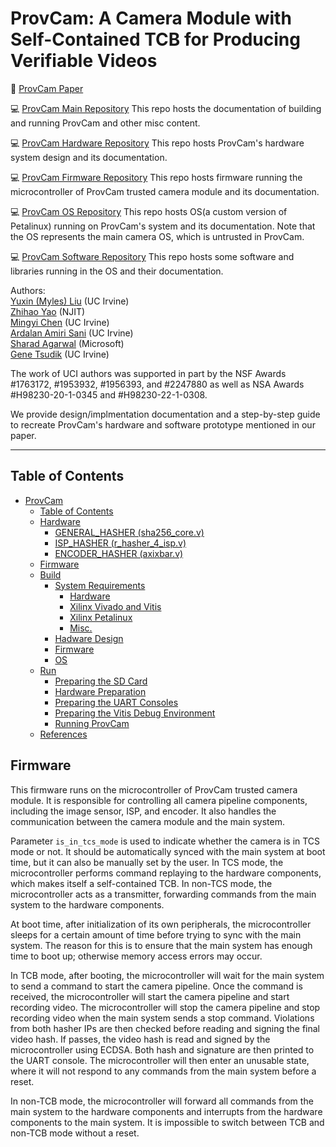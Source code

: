 # ProvCam: A Camera Module with Self-Contained TCB for Producing Verifiable Videos

:paperclip: [ProvCam Paper](https://doi.org/10.1145/3636534.3649383) 

:computer: [ProvCam Main Repository](https://github.com/trusslab/provcam)
This repo hosts the documentation of building and running ProvCam and other misc content. 

:computer: [ProvCam Hardware Repository](https://github.com/trusslab/provcam_hw)
This repo hosts ProvCam's hardware system design and its documentation.

:computer: [ProvCam Firmware Repository](https://github.com/trusslab/provcam_ctrl)
This repo hosts firmware running the microcontroller of ProvCam trusted camera module and its documentation.

:computer: [ProvCam OS Repository](https://github.com/trusslab/provcam_linux)
This repo hosts OS(a custom version of Petalinux) running on ProvCam's system and its documentation. 
Note that the OS represents the main camera OS, which is untrusted in ProvCam. 

:computer: [ProvCam Software Repository](https://github.com/trusslab/provcam_libs/tree/main)
This repo hosts some software and libraries running in the OS and their documentation.

Authors: \
[Yuxin (Myles) Liu](https://lab.donkeyandperi.net/~yuxinliu/) (UC Irvine)\
[Zhihao Yao](https://web.njit.edu/~zy8/) (NJIT)\
[Mingyi Chen](https://imcmy.me/) (UC Irvine)\
[Ardalan Amiri Sani](https://ics.uci.edu/~ardalan/) (UC Irvine)\
[Sharad Agarwal](https://sharadagarwal.net/) (Microsoft)\
[Gene Tsudik](https://ics.uci.edu/~gts/) (UC Irvine)

The work of UCI authors was supported in part by the NSF Awards #1763172, #1953932, #1956393, and #2247880 as well as NSA Awards #H98230-20-1-0345 and #H98230-22-1-0308.

We provide design/implmentation documentation and a step-by-step guide to recreate ProvCam's hardware and software prototype mentioned in our paper. 

---

## Table of Contents

- [ProvCam](https://github.com/trusslab/provcam/tree/main?tab=readme-ov-file#provcam-a-camera-module-with-self-contained-tcb-for-producing-verifiable-videos)
    - [Table of Contents](https://github.com/trusslab/provcam/tree/main?tab=readme-ov-file#table-of-contents)
    - [Hardware](https://github.com/trusslab/provcam_hw/tree/main/sources?tab=readme-ov-file#hardware)
        - [GENERAL_HASHER (sha256_core.v)](https://github.com/trusslab/provcam_hw/tree/main/sources?tab=readme-ov-file#general_hasher-sha256_corev)
        - [ISP_HASHER (r_hasher_4_isp.v)](https://github.com/trusslab/provcam_hw/tree/main/sources?tab=readme-ov-file#isp_hasher-r_hasher_4_ispv)
        - [ENCODER_HASHER (axixbar.v)](https://github.com/trusslab/provcam_hw/tree/main/sources?tab=readme-ov-file#encoder_hasher-axixbarv)
    - [Firmware](https://github.com/trusslab/provcam_ctrl/tree/main?tab=readme-ov-file#firmware)
    - [Build](https://github.com/trusslab/provcam/tree/main?tab=readme-ov-file#build)
        - [System Requirements](https://github.com/trusslab/provcam/tree/main?tab=readme-ov-file#system-requirements)
            - [Hardware](https://github.com/trusslab/provcam/tree/main?tab=readme-ov-file#hardware)
            - [Xilinx Vivado and Vitis](https://github.com/trusslab/provcam/tree/main?tab=readme-ov-file#xilinx-vivado-and-vitis)
            - [Xilinx Petalinux](https://github.com/trusslab/provcam/tree/main?tab=readme-ov-file#xilinx-petalinux)
            - [Misc.](https://github.com/trusslab/provcam/tree/main?tab=readme-ov-file#misc)
        - [Hadware Design](https://github.com/trusslab/provcam/tree/main?tab=readme-ov-file#hadware-design)
        - [Firmware](https://github.com/trusslab/provcam/tree/main?tab=readme-ov-file#firmware)
        - [OS](https://github.com/trusslab/provcam/tree/main?tab=readme-ov-file#os)
    - [Run](https://github.com/trusslab/provcam/tree/main?tab=readme-ov-file#run)
        - [Preparing the SD Card](https://github.com/trusslab/provcam/tree/main?tab=readme-ov-file#preparing-the-sd-card)
        - [Hardware Preparation](https://github.com/trusslab/provcam/tree/main?tab=readme-ov-file#hardware-preparation)
        - [Preparing the UART Consoles](https://github.com/trusslab/provcam/tree/main?tab=readme-ov-file#preparing-the-uart-consoles)
        - [Preparing the Vitis Debug Environment](https://github.com/trusslab/provcam/tree/main?tab=readme-ov-file#preparing-the-vitis-debug-environment)
        - [Running ProvCam](https://github.com/trusslab/provcam/tree/main?tab=readme-ov-file#running-provcam)
    - [References](https://github.com/trusslab/provcam/tree/main?tab=readme-ov-file#references)

## Firmware

This firmware runs on the microcontroller of ProvCam trusted camera module. It is responsible for controlling all camera pipeline components, including the image sensor, ISP, and encoder. It also handles the communication between the camera module and the main system.

Parameter `is_in_tcs_mode` is used to indicate whether the camera is in TCS mode or not. 
It should be automatically synced with the main system at boot time, but it can also be manually set by the user. 
In TCS mode, the microcontroller performs command replaying to the hardware components, which makes itself a self-contained TCB.
In non-TCS mode, the microcontroller acts as a transmitter, forwarding commands from the main system to the hardware components. 

At boot time, after initialization of its own peripherals, the microcontroller sleeps for a certain amount of time before trying to sync with the main system. 
The reason for this is to ensure that the main system has enough time to boot up; otherwise memory access errors may occur.

In TCB mode, after booting, the microcontroller will wait for the main system to send a command to start the camera pipeline.
Once the command is received, the microcontroller will start the camera pipeline and start recording video. 
The microcontroller will stop the camera pipeline and stop recording video when the main system sends a stop command. 
Violations from both hasher IPs are then checked before reading and signing the final video hash. 
If passes, the video hash is read and signed by the microcontroller using ECDSA. 
Both hash and signature are then printed to the UART console. 
The microcontroller will then enter an unusable state, where it will not respond to any commands from the main system before a reset.

In non-TCB mode, the microcontroller will forward all commands from the main system to the hardware components and interrupts from the hardware components to the main system. 
It is impossible to switch between TCB and non-TCB mode without a reset.
